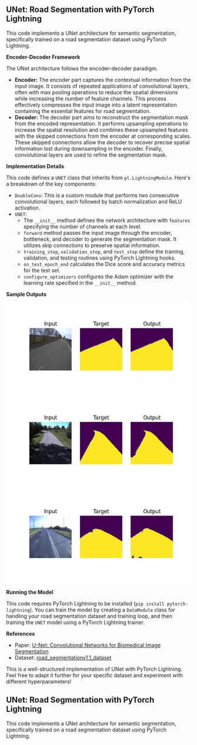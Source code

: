## UNet: Road Segmentation with PyTorch Lightning

This code implements a UNet architecture for semantic segmentation, specifically trained on a road segmentation dataset using PyTorch Lightning.

**Encoder-Decoder Framework**

The UNet architecture follows the encoder-decoder paradigm.

* **Encoder:** The encoder part captures the contextual information from the input image. It consists of repeated applications of convolutional layers, often with max pooling operations to reduce the spatial dimensions while increasing the number of feature channels. This process effectively compresses the input image into a latent representation containing the essential features for road segmentation.
* **Decoder:** The decoder part aims to reconstruct the segmentation mask from the encoded representation. It performs upsampling operations to increase the spatial resolution and combines these upsampled features with the skipped connections from the encoder at corresponding scales. These skipped connections allow the decoder to recover precise spatial information lost during downsampling in the encoder. Finally, convolutional layers are used to refine the segmentation mask. 

**Implementation Details**

This code defines a `UNET` class that inherits from `pl.LightningModule`. Here's a breakdown of the key components:

* `DoubleConv`: This is a custom module that performs two consecutive convolutional layers, each followed by batch normalization and ReLU activation.
* `UNET`:
    * The `__init__` method defines the network architecture with `features` specifying the number of channels at each level.
    * `forward` method passes the input image through the encoder, bottleneck, and decoder to generate the segmentation mask. It utilizes skip connections to preserve spatial information.
    * `training_step`, `validation_step`, and `test_step` define the training, validation, and testing routines using PyTorch Lightning hooks.
    * `on_test_epoch_end` calculates the Dice score and accuracy metrics for the test set.
    * `configure_optimizers` configures the Adam optimizer with the learning rate specified in the `__init__` method.

**Sample Outputs**

![Sample Output 1](https://github.com/MakrooOwais/UNET_Road_Segmentation/blob/main/Outputs/0.jpg)
![Sample Output 2](https://github.com/MakrooOwais/UNET_Road_Segmentation/blob/main/Outputs/1.jpg)
![Sample Output 3](https://github.com/MakrooOwais/UNET_Road_Segmentation/blob/main/Outputs/2.jpg)

**Running the Model**

This code requires PyTorch Lightning to be installed (`pip install pytorch-lightning`). You can train the model by creating a `DataModule` class for handling your road segmentation dataset and training loop, and then training the `UNET` model using a PyTorch Lightning trainer.

**References**

* Paper: [U-Net: Convolutional Networks for Biomedical Image Segmentation](https://arxiv.org/abs/1505.04597)
* Dataset: [road_segmentationv1.1_dataset](https://universe.roboflow.com/road-segmentation/road_segmentationv1.1)

This is a well-structured implementation of UNet with PyTorch Lightning. Feel free to adapt it further for your specific dataset and experiment with different hyperparameters!

## UNet: Road Segmentation with PyTorch Lightning

This code implements a UNet architecture for semantic segmentation, specifically trained on a road segmentation dataset using PyTorch Lightning.

